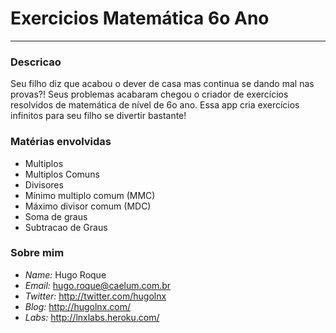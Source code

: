 # Exercicios Matemática 6o Ano #
***

### Descricao ###
Seu filho diz que acabou o dever de casa mas continua se dando mal nas provas?! Seus problemas acabaram chegou o criador de exercícios resolvidos de matemática de nível de 6o ano. Essa app cria exercícios infinitos para seu filho se divertir bastante!

### Matérias envolvidas ###
* Multiplos
* Multiplos Comuns
* Divisores
* Mínimo multiplo comum (MMC)
* Máximo divisor comum (MDC)
* Soma de graus
* Subtracao de Graus

### Sobre mim ###
* _Name:_ Hugo Roque
* _Email:_ hugo.roque@caelum.com.br
* _Twitter:_ http://twitter.com/hugolnx
*	_Blog:_ http://hugolnx.com/
* _Labs:_ http://lnxlabs.heroku.com/
